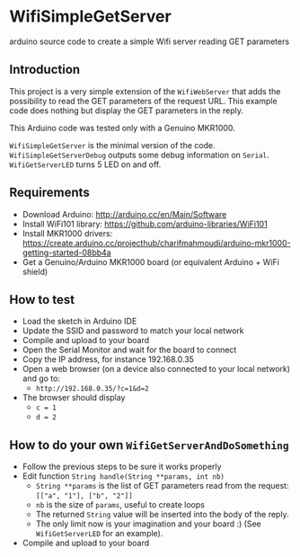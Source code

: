 # WifiSimpleGetServer
arduino source code to create a simple Wifi server reading GET parameters

Introduction
-------

This project is a very simple extension of the `WifiWebServer` that adds the possibility to read the GET parameters of the request URL. This example code does nothing but display the GET parameters in the reply.

This Arduino code was tested only with a Genuino MKR1000.

`WifiSimpleGetServer` is the minimal version of the code.
`WifiSimpleGetServerDebug` outputs some debug information on `Serial`.
`WifiGetServerLED` turns 5 LED on and off.

Requirements
-------

* Download Arduino: http://arduino.cc/en/Main/Software
* Install WiFi101 library: https://github.com/arduino-libraries/WiFi101
* Install MKR1000 drivers: https://create.arduino.cc/projecthub/charifmahmoudi/arduino-mkr1000-getting-started-08bb4a
* Get a Genuino/Arduino MKR1000 board (or equivalent Arduino + WiFi shield)

How to test
-------

* Load the sketch in Arduino IDE
* Update the SSID and password to match your local network
* Compile and upload to your board
* Open the Serial Monitor and wait for the board to connect
* Copy the IP address, for instance 192.168.0.35
* Open a web browser (on a device also connected to your local network) and go to:
  * `http://192.168.0.35/?c=1&d=2`
* The browser should display
  * `c = 1`
  * `d = 2`

How to do your own `WifiGetServerAndDoSomething`
-------

* Follow the previous steps to be sure it works properly
* Edit function `String handle(String **params, int nb)`
  * `String **params` is the list of GET parameters read from the request: `[["a", "1"], ["b", "2"]]`
  * `nb` is the size of `params`, useful to create loops
  * The returned `String` value will be inserted into the body of the reply.
  * The only limit now is your imagination and your board :) (See `WifiGetServerLED` for an example). 
* Compile and upload to your board
